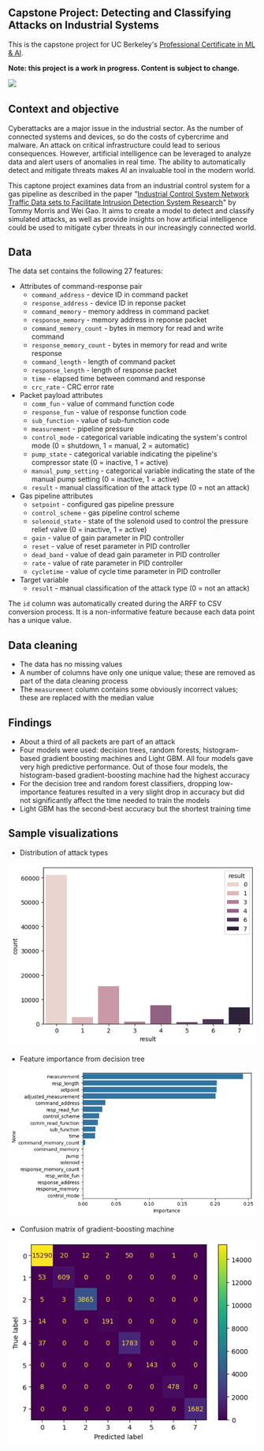 ## Capstone Project: Detecting and Classifying Attacks on Industrial Systems

This is the capstone project for UC Berkeley's [Professional Certificate in ML &amp; AI](https://em-executive.berkeley.edu/professional-certificate-machine-learning-artificial-intelligence?advocate_program=01t2s000000ZqNbAAK&advocate_source=dashboard&coupon=IXFD6%3A11-8KE65G8&utm_campaign=incentivized_referrals&utm_content=SO+-+Berkeley+Professional+Certificate+in+ML+%26+AI&utm_medium=personal_url&utm_placement=dashboard&utm_source=referral&utm_term=U4i1l80W3GTaStzCNlN16AsmRVmMs3322wkrdiFJJXDjWY2Kl%2FSmYByqk28Z1wpPBt57rCVH9fEKu%2Bj%2B%2B2MnNXlRmW48YqIE%2Ff68xD%2BvB2eWYj%2BrPjaTIMN4--cMEm5pJ85sMlQO6a--ybrOaW%2FFOItWpgIey12Duw%3D%3D#referrals-email-capture-modal).

**Note: this project is a work in progress. Content is subject to change.**

![](https://i.kym-cdn.com/photos/images/newsfeed/000/401/369/ff0.png)

## Context and objective

Cyberattacks are a major issue in the industrial sector. As the number of connected systems and devices, so do the costs of cybercrime and malware. An attack on critical infrastructure could lead to serious consequences. However, artificial intelligence can be leveraged to analyze data and alert users of anomalies in real time. The ability to automatically detect and mitigate threats makes AI an invaluable tool in the modern world.

This captone project examines data from an industrial control system for a gas pipeline as described in the paper "[Industrial Control System Network Traffic Data sets to Facilitate Intrusion Detection System Research](https://link.springer.com/chapter/10.1007/978-3-662-45355-1_5)" by Tommy Morris and Wei Gao. It aims to create a model to detect and classify simulated attacks, as well as provide insights on how artificial intelligence could be used to mitigate cyber threats in our increasingly connected world.

## Data

The data set contains the following 27 features:

* Attributes of command-response pair
  * `command_address` - device ID in command packet
  * `response_address` - device ID in reponse packet
  * `command_memory` - memory address in command packet
  * `response_memory` - memory address in reponse packet
  * `command_memory_count` - bytes in memory for read and write command
  * `response_memory_count` - bytes in memory for read and write response
  * `command_length` - length of command packet
  * `response_length` - length of response packet
  * `time` - elapsed time between command and response
  * `crc_rate` - CRC error rate
* Packet payload attributes
  * `comm_fun` - value of command function code
  * `response_fun` - value of response function code
  * `sub_function` - value of sub-function code
  * `measurement` - pipeline pressure
  * `control_mode` - categorical variable indicating the system's control mode (0 = shutdown, 1 = manual, 2 = automatic)
  * `pump_state` - categorical variable indicating the pipeline's compressor state (0 = inactive, 1 = active)
  * `manual_pump_setting` - categorical variable indicating the state of the manual pump setting (0 = inactive, 1 = active)
  * `result` - manual classification of the attack type (0 = not an attack)
* Gas pipeline attributes
  * `setpoint` - configured gas pipeline pressure
  * `control_scheme` - gas pipeline control scheme
  * `solenoid_state` - state of the solenoid used to control the pressure relief valve (0 = inactive, 1 = active)
  * `gain` - value of gain parameter in PID controller
  * `reset` - value of reset parameter in PID controller
  * `dead_band` - value of dead gain parameter in PID controller
  * `rate` - value of rate parameter in PID controller
  * `cycletime` - value of cycle time parameter in PID controller
* Target variable
  * `result` - manual classification of the attack type (0 = not an attack)

The `id` column was automatically created during the ARFF to CSV conversion process. It is a non-informative feature because each data point has a unique value.

## Data cleaning

* The data has no missing values
* A number of columns have only one unique value; these are removed as part of the data cleaning process
* The `measurement` column contains some obviously incorrect values; these are replaced with the median value

## Findings

* About a third of all packets are part of an attack
* Four models were used: decision trees, random forests, histogram-based gradient boosting machines and Light GBM. All four models gave very high predictive performance. Out of those four models, the histogram-based gradient-boosting machine had the highest accuracy
* For the decision tree and random forest classifiers, dropping low-importance features resulted in a very slight drop in accuracy but did not significantly affect the time needed to train the models
* Light GBM has the second-best accuracy but the shortest training time

## Sample visualizations

* Distribution of attack types

![](images/attacks.png)

* Feature importance from decision tree

![](images/dt_importance.png)

* Confusion matrix of gradient-boosting machine

![](images/gbm_cm.png)